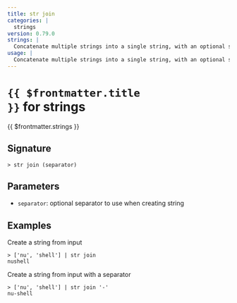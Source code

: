 ```yaml
---
title: str join
categories: |
  strings
version: 0.79.0
strings: |
  Concatenate multiple strings into a single string, with an optional separator between each.
usage: |
  Concatenate multiple strings into a single string, with an optional separator between each.
---
```


# <code>{{ $frontmatter.title }}</code> for strings

<div class='command-title'>{{ $frontmatter.strings }}</div>

## Signature

```> str join (separator)```

## Parameters

 -  `separator`: optional separator to use when creating string

## Examples

Create a string from input
```shell
> ['nu', 'shell'] | str join
nushell
```

Create a string from input with a separator
```shell
> ['nu', 'shell'] | str join '-'
nu-shell
```
